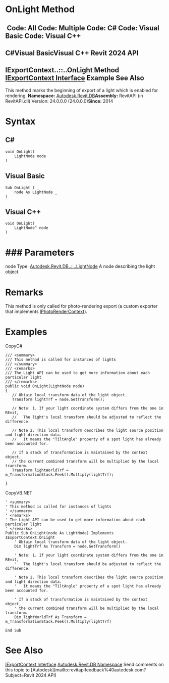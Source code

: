 # OnLight Method

﻿
 Code: All Code: Multiple Code: C# Code: Visual Basic Code: Visual C++   
---  
C#Visual BasicVisual C++
Revit 2024 API  
---  
IExportContext..::..OnLight Method   
[IExportContext Interface](7d0dc6df-db0e-6a07-3b42-8dde1bedb3c1.md "IExportContext Interface") Example See Also  
---  
This method marks the beginning of export of a light which is enabled for rendering. 
**Namespace:** [Autodesk.Revit.DB](87546ba7-461b-c646-cbb1-2cb8f5bff8b2.md "Autodesk.Revit.DB Namespace")**Assembly:** RevitAPI (in RevitAPI.dll) Version: 24.0.0.0 (24.0.0.0)**Since:** 2014 
# Syntax
C#  
---  
```text
void OnLight(
	LightNode node
)
```
  
Visual Basic  
---  
```text
Sub OnLight ( _
	node As LightNode _
)
```
  
Visual C++  
---  
```text
void OnLight(
	LightNode^ node
)
```
  
# ### Parameters
node
    Type: [Autodesk.Revit.DB..::..LightNode](3904e399-f67a-a111-d963-5f91665b233c.md "LightNode Class") A node describing the light object. 
# Remarks
This method is only called for photo-rendering export (a custom exporter that implements [IPhotoRenderContext](d09d4ea2-1090-f2b9-8073-5fb8a796babf.md "IPhotoRenderContext Interface")). 
# Examples
CopyC#
```text
/// <summary>
/// This method is called for instances of lights
/// </summary>
/// <remarks>
/// The Light API can be used to get more information about each particular light
/// </remarks>
public void OnLight(LightNode node)
{
   // Obtain local transform data of the light object.
   Transform lightTrf = node.GetTransform();

   // Note: 1. If your light coordinate system differs from the one in REvit, 
   //   The light's local transform should be adjusted to reflect the difference.

   // Note 2. This local transform describes the light source position and light direction data.
   //   It means the "TiltAngle" property of a spot light has already been accounted for.

   // If a stack of transformation is maintained by the context object,
   // the current combined transform will be multiplied by the local transform.
   Transform lightWorldTrf = m_TransformationStack.Peek().Multiply(lightTrf);

}
```

CopyVB.NET
```text
' <summary>
' This method is called for instances of lights
' </summary>
' <remarks>
' The Light API can be used to get more information about each particular light
' </remarks>
Public Sub OnLight(node As LightNode) Implements IExportContext.OnLight
    ' Obtain local transform data of the light object.
    Dim lightTrf As Transform = node.GetTransform()

    ' Note: 1. If your light coordinate system differs from the one in REvit, 
    '   The light's local transform should be adjusted to reflect the difference.

    ' Note 2. This local transform describes the light source position and light direction data.
    '   It means the "TiltAngle" property of a spot light has already been accounted for.

    ' If a stack of transformation is maintained by the context object,
    ' the current combined transform will be multiplied by the local transform.
    Dim lightWorldTrf As Transform = m_TransformationStack.Peek().Multiply(lightTrf)

End Sub
```

# See Also
[IExportContext Interface](7d0dc6df-db0e-6a07-3b42-8dde1bedb3c1.md "IExportContext Interface")
[Autodesk.Revit.DB Namespace](87546ba7-461b-c646-cbb1-2cb8f5bff8b2.md "Autodesk.Revit.DB Namespace")
Send comments on this topic to [Autodesk](mailto:revitapifeedback%40autodesk.com?Subject=Revit 2024 API)